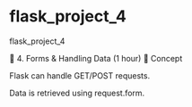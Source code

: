 # flask_project_4
flask_project_4


🔹 4. Forms & Handling Data (1 hour)
📖 Concept

Flask can handle GET/POST requests.

Data is retrieved using request.form.
